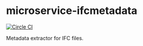 # microservice-ifcmetadata

[![Circle CI](https://circleci.com/gh/DURAARK/microservice-ifcmetadata.svg?style=svg)](https://circleci.com/gh/DURAARK/microservice-ifcmetadata)

Metadata extractor for IFC files.

